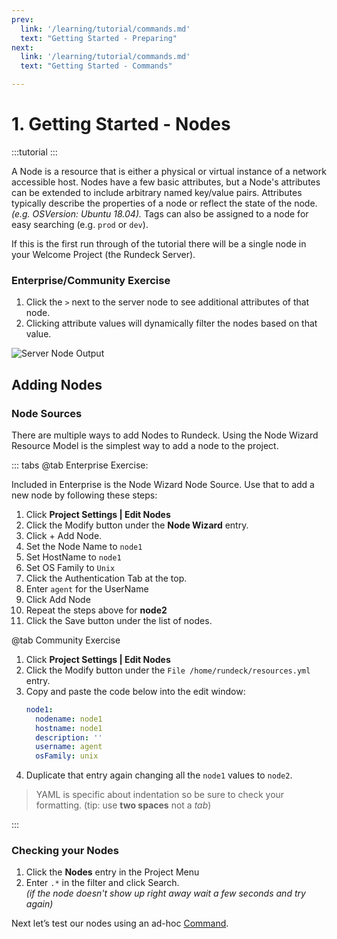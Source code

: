 ```yaml
---
prev:
  link: '/learning/tutorial/commands.md'
  text: "Getting Started - Preparing"
next:
  link: '/learning/tutorial/commands.md'
  text: "Getting Started - Commands"

---
```



# 1. Getting Started - Nodes

:::tutorial
:::

A Node is a resource that is either a physical or virtual instance of a network accessible host. Nodes have a few basic attributes, but a Node's attributes can be extended to include arbitrary named key/value pairs. Attributes typically describe the properties of a node or reflect the state of the node. _(e.g. OSVersion: Ubuntu 18.04)._ Tags can also be assigned to a node for easy searching (e.g. `prod` or `dev`).

If this is the first run through of the tutorial there will be a single node in your Welcome Project (the Rundeck Server).

### Enterprise/Community Exercise

1. Click the `>` next to the server node to see additional attributes of that node.
1. Clicking attribute values will dynamically filter the nodes based on that value.

![Server Node Output](/assets/img/tutorial-nodes-serveronly.png)

## Adding Nodes

### Node Sources

There are multiple ways to add Nodes to Rundeck. Using the Node Wizard Resource Model is the simplest way to add a node to the project.

::: tabs
@tab Enterprise Exercise:

Included in Enterprise is the Node Wizard Node Source.  Use that to add a new node by following these steps:

1. Click **Project Settings | Edit Nodes**
1. Click the Modify button under the **Node Wizard** entry.
1. Click + Add Node.
1. Set the Node Name to `node1`
1. Set HostName to `node1`
1. Set OS Family to `Unix`
1. Click the Authentication Tab at the top.
1. Enter `agent` for the UserName
1. Click Add Node
1. Repeat the steps above for **node2**
1. Click the Save button under the list of nodes.

@tab Community Exercise

1. Click **Project Settings | Edit Nodes**
1. Click the Modify button under the `File /home/rundeck/resources.yml` entry.
1. Copy and paste the code below into the edit window:
    ```yml
    node1:
      nodename: node1
      hostname: node1
      description: ''
      username: agent
      osFamily: unix
    ```
1. Duplicate that entry again changing all the `node1` values to `node2`.

>YAML is specific about indentation so be sure to check your formatting.  (tip: use **two spaces** not a _tab_)

:::
### Checking your Nodes

1. Click the **Nodes** entry in the Project Menu
1. Enter `.*` in the filter and click Search. <br>_(if the node doesn't show up right away wait a few seconds and try again)_

Next let’s test our nodes using an ad-hoc [Command](/learning/tutorial/commands.md).

